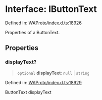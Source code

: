 # Interface: IButtonText

Defined in: [WAProto/index.d.ts:18926](https://github.com/Fokusdotid/Baileys/blob/4aa08196a497251af5be42856601e02d8a85cce8/WAProto/index.d.ts#L18926)

Properties of a ButtonText.

## Properties

### displayText?

> `optional` **displayText**: `null` \| `string`

Defined in: [WAProto/index.d.ts:18929](https://github.com/Fokusdotid/Baileys/blob/4aa08196a497251af5be42856601e02d8a85cce8/WAProto/index.d.ts#L18929)

ButtonText displayText
